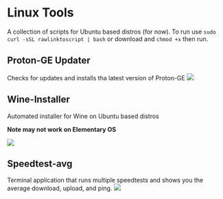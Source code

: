 # Linux Tools
A collection of scripts for Ubuntu based distros (for now). To run use `sudo curl -sSL rawlinktoscript | bash` or download and `chmod +x` then run.

## Proton-GE Updater
Checks for updates and installs tha latest version of Proton-GE
![](https://raw.githubusercontent.com/mrhaydendp/mrhaydendp.github.io/main/assets/images/Proton-GE-Updater.png)

## Wine-Installer
Automated installer for Wine on Ubuntu based distros

**Note may not work on Elementary OS**

![](https://raw.githubusercontent.com/mrhaydendp/mrhaydendp.github.io/main/assets/images/Wine-Installer.png)

## Speedtest-avg
Terminal application that runs multiple speedtests and shows you the average download, upload, and ping.
![](https://raw.githubusercontent.com/mrhaydendp/mrhaydendp.github.io/main/assets/images/Speedtest-avg.png)

